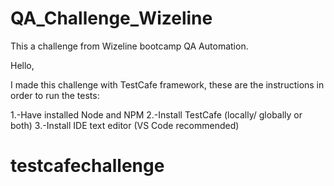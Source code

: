 # QA_Challenge_Wizeline
This a challenge from Wizeline bootcamp QA Automation.

Hello,

I made this challenge with TestCafe framework, these are the instructions in order to run the tests:

1.-Have installed Node and NPM
2.-Install TestCafe (locally/ globally or both)
3.-Install IDE text editor (VS Code recommended)



# testcafechallenge
